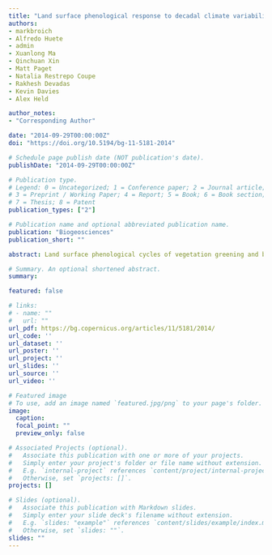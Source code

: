 ```yaml
---
title: "Land surface phenological response to decadal climate variability across Australia using satellite remote sensing"
authors:
- markbroich
- Alfredo Huete 
- admin
- Xuanlong Ma 
- Qinchuan Xin
- Matt Paget 
- Natalia Restrepo Coupe 
- Rakhesh Devadas 
- Kevin Davies
- Alex Held

author_notes:
- "Corresponding Author"

date: "2014-09-29T00:00:00Z"
doi: "https://doi.org/10.5194/bg-11-5181-2014"

# Schedule page publish date (NOT publication's date).
publishDate: "2014-09-29T00:00:00Z"

# Publication type.
# Legend: 0 = Uncategorized; 1 = Conference paper; 2 = Journal article;
# 3 = Preprint / Working Paper; 4 = Report; 5 = Book; 6 = Book section;
# 7 = Thesis; 8 = Patent
publication_types: ["2"]

# Publication name and optional abbreviated publication name.
publication: "Biogeosciences"
publication_short: ""

abstract: Land surface phenological cycles of vegetation greening and browning are influenced by variability in climatic forcing. Quantitative spatial information on phenological cycles and their variability is important for agricultural applications, wildfire fuel accumulation, land management, land surface modeling, and climate change studies. Most phenology studies have focused on temperature-driven Northern Hemisphere systems, where phenology shows annually recurring patterns. However, precipitation-driven non-annual phenology of arid and semi-arid systems (i.e., drylands) received much less attention, despite the fact that they cover more than 30% of the global land surface. Here, we focused on Australia, a continent with one of the most variable rainfall climates in the world and vast areas of dryland systems, where a detailed phenological investigation and a characterization of the relationship between phenology and climate variability are missing. To fill this knowledge gap, we developed an algorithm to characterize phenological cycles, and analyzed geographic and climate-driven variability in phenology from 2000 to 2013, which included extreme drought and wet years. We linked derived phenological metrics to rainfall and the Southern Oscillation Index (SOI). We conducted a continent-wide investigation and a more detailed investigation over the Murray–Darling Basin (MDB), the primary agricultural area and largest river catchment of Australia. Results showed high inter- and intra-annual variability in phenological cycles across Australia. The peak of phenological cycles occurred not only during the austral summer, but also at any time of the year, and their timing varied by more than a month in the interior of the continent. The magnitude of the phenological cycle peak and the integrated greenness were most significantly correlated with monthly SOI within the preceding 12 months. Correlation patterns occurred primarily over northeastern Australia and within the MDB, predominantly over natural land cover and particularly in floodplain and wetland areas. Integrated greenness of the phenological cycles (surrogate of vegetation productivity) showed positive anomalies of more than 2 standard deviations over most of eastern Australia in 2009–2010, which coincided with the transition from the El Niño-induced decadal droughts to flooding caused by La Niña.

# Summary. An optional shortened abstract.
summary: 

featured: false

# links:
# - name: ""
#   url: ""
url_pdf: https://bg.copernicus.org/articles/11/5181/2014/
url_code: ''
url_dataset: ''
url_poster: ''
url_project: ''
url_slides: ''
url_source: ''
url_video: ''

# Featured image
# To use, add an image named `featured.jpg/png` to your page's folder. 
image:
  caption: 
  focal_point: ""
  preview_only: false

# Associated Projects (optional).
#   Associate this publication with one or more of your projects.
#   Simply enter your project's folder or file name without extension.
#   E.g. `internal-project` references `content/project/internal-project/index.md`.
#   Otherwise, set `projects: []`.
projects: []

# Slides (optional).
#   Associate this publication with Markdown slides.
#   Simply enter your slide deck's filename without extension.
#   E.g. `slides: "example"` references `content/slides/example/index.md`.
#   Otherwise, set `slides: ""`.
slides: ""
---
```



